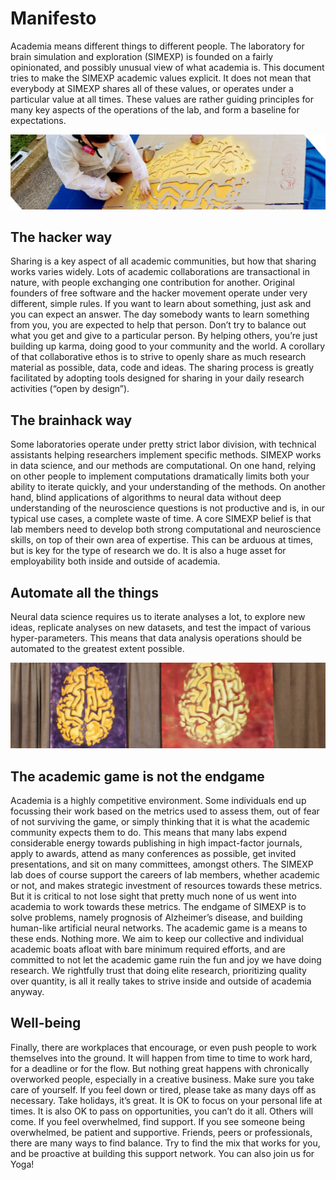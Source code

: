 # Manifesto

Academia means different things to different people. The laboratory for brain simulation and exploration (SIMEXP) is founded on a fairly opinionated, and possibly unusual view of what academia is. This document tries to make the SIMEXP academic values explicit. It does not mean that everybody at SIMEXP shares all of these values, or operates under a particular value at all times. These values are rather guiding principles for many key aspects of the operations of the lab, and form a baseline for expectations.

![Hacking](../images/hacking.png)

## The hacker way
Sharing is a key aspect of all academic communities, but how that sharing works varies widely. Lots of academic collaborations are transactional in nature, with people exchanging one contribution for another. Original founders of free software and the hacker movement operate under very different, simple rules. If you want to learn about something, just ask and you can expect an answer. The day somebody wants to learn something from you, you are expected to help that person. Don’t try to balance out what you get and give to a particular person. By helping others, you’re just building up karma, doing good to your community and the world. A corollary of that collaborative ethos is to strive to openly share as much research material as possible, data, code and ideas. The sharing process is greatly facilitated by adopting tools designed for sharing in your daily research activities (“open by design”).

## The brainhack way
Some laboratories operate under pretty strict labor division, with technical assistants helping researchers implement specific methods. SIMEXP works in data science, and our methods are computational. On one hand, relying on other people to implement computations dramatically limits both your ability to iterate quickly, and your understanding of the methods. On another hand, blind applications of algorithms to neural data without deep understanding of the neuroscience questions is not productive and is, in our typical use cases, a complete waste of time. A core SIMEXP belief is that lab members need to develop both strong computational and neuroscience skills, on top of their own area of expertise. This can be arduous at times, but is key for the type of research we do. It is also a huge asset for employability both inside and outside of academia.

## Automate all the things
Neural data science requires us to iterate analyses a lot, to explore new ideas, replicate analyses on new datasets, and test the impact of various hyper-parameters. This means that data analysis operations should be automated to the greatest extent possible.  

![Brain art](../images/brain_art.jpg)
## The academic game is not the endgame
Academia is a highly competitive environment. Some individuals end up focussing their work based on the metrics used to assess them, out of fear of not surviving the game, or simply thinking that it is what the academic community expects them to do. This means that many labs expend considerable energy towards publishing in high impact-factor journals, apply to awards, attend as many conferences as possible, get invited presentations, and sit on many committees, amongst others. The SIMEXP lab does of course support the careers of lab members, whether academic or not, and makes strategic investment of resources towards these metrics. But it is critical to not lose sight that pretty much none of us went into academia to work towards these metrics. The endgame of SIMEXP is to solve problems, namely prognosis of Alzheimer’s disease, and building human-like artificial neural networks. The academic game is a means to these ends. Nothing more. We aim to keep our collective and individual academic boats afloat with bare minimum required efforts, and are committed to not let the academic game ruin the fun and joy we have doing research. We rightfully trust that doing elite research, prioritizing quality over quantity, is all it really takes to strive inside and outside of academia anyway.

## Well-being
Finally, there are workplaces that encourage, or even push people to work themselves into the ground. It will happen from time to time to work hard, for a deadline or for the flow. But nothing great happens with chronically overworked people, especially in a creative business. Make sure you take care of yourself. If you feel down or tired, please take as many days off as necessary. Take holidays, it’s great. It is OK to focus on your personal life at times. It is also OK to pass on opportunities, you can’t do it all. Others will come. If you feel overwhelmed, find support. If you see someone being overwhelmed, be patient and supportive. Friends, peers or professionals, there are many ways to find balance. Try to find the mix that works for you, and be proactive at building this support network. You can also join us for Yoga!
